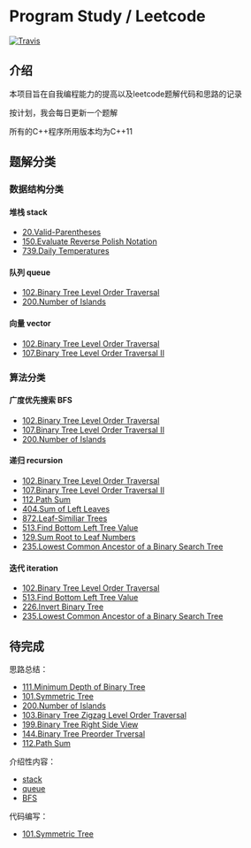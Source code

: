 # Program Study / Leetcode
[![Travis](https://img.shields.io/badge/language-C++-green.svg)]() 

## 介绍
本项目旨在自我编程能力的提高以及leetcode题解代码和思路的记录

按计划，我会每日更新一个题解

所有的C++程序所用版本均为C++11

## 题解分类

### 数据结构分类

#### 堆栈 stack

- [20.Valid-Parentheses](./ProblemsSolved/20.Valid-Parentheses.md)
- [150.Evaluate Reverse Polish Notation](./ProblemsSolved/150.Evaluate-Reverse-Polish-Notation.md)
- [739.Daily Temperatures](./ProblemsSolved/739.Daily-Temperatures.md)

#### 队列 queue
- [102.Binary Tree Level Order Traversal](./ProblemsSolved/102.Binary-Tree-Order-Traversal.md)
- [200.Number of Islands](./ProblemsSolved/200.Number-of-Islands.md)

#### 向量 vector
- [102.Binary Tree Level Order Traversal](./ProblemsSolved/102.Binary-Tree-Order-Traversal.md)
- [107.Binary Tree Level Order Traversal II](./ProblemsSolved/107.Binary-Tree-Level-Order-Traversal-II.md)


### 算法分类

#### 广度优先搜索 BFS
- [102.Binary Tree Level Order Traversal](./ProblemsSolved/102.Binary-Tree-Order-Traversal.md)
- [107.Binary Tree Level Order Traversal II](./ProblemsSolved/107.Binary-Tree-Level-Order-Traversal-II.md)
- [200.Number of Islands](./ProblemsSolved/200.Number-of-Islands.md)

#### 递归 recursion
- [102.Binary Tree Level Order Traversal](./ProblemsSolved/102.Binary-Tree-Order-Traversal.md)
- [107.Binary Tree Level Order Traversal II](./ProblemsSolved/107.Binary-Tree-Level-Order-Traversal-II.md)
- [112.Path Sum](./ProblemsSolved/112.Path%20Sum.md)
- [404.Sum of Left Leaves](./ProblemsSolved/404.Sum-of-Left-Leaves.md)
- [872.Leaf-Similiar Trees](./ProblemsSolved/872.Leaf-Similiar-Trees.md)
- [513.Find Bottom Left Tree Value](./ProblemsSolved/513.Find-Bottom-Left-Tree-Value.md)
- [129.Sum Root to Leaf Numbers](./ProblemsSolved/129.Sum-Root-to-Leaf-Numbers.md)
- [235.Lowest Common Ancestor of a Binary Search Tree](./ProblemsSolved/235.Lowest-Common-Ancestor-of-a-Binary-Search-Tree.md)


#### 迭代 iteration
- [102.Binary Tree Level Order Traversal](./ProblemsSolved/102.Binary-Tree-Order-Traversal.md)
- [513.Find Bottom Left Tree Value](./ProblemsSolved/513.Find-Bottom-Left-Tree-Value.md)
- [226.Invert Binary Tree](./ProblemsSolved/226.Invert-Binary-Tree.md)
- [235.Lowest Common Ancestor of a Binary Search Tree](./ProblemsSolved/235.Lowest-Common-Ancestor-of-a-Binary-Search-Tree.md)

## 待完成
思路总结：
- [111.Minimum Depth of Binary Tree](./ProblemsSolved/111.Minimum-Depth-of-Binary-Tree.md)
- [101.Symmetric Tree](./ProblemsSolved/101.Symmetric-Tree.md)
- [200.Number of Islands](./ProblemsSolved/200.Number-of-Islands.md)
- [103.Binary Tree Zigzag Level Order Traversal](./ProblemsSolved/103.Binary-Tree-Zigzag-Level-Order-Traversal.md)
- [199.Binary Tree Right Side View](./ProblemsSolved/199.Binary-Tree-Right-Side-View.md)
- [144.Binary Tree Preorder Trversal](./ProblemsSolved/144.Binary-Tree-Preorder-Traversal.md)
- [112.Path Sum](./ProblemsSolved/112.Path%20Sum.md)

介绍性内容：
- [stack](./Data-Structure/stack.md)
- [queue](./Data-Structure/queue.md)
- [BFS](./Algorithm/BFS.md)


代码编写：

- [101.Symmetric Tree](./leetCode/101.Symmetric%20Tree.hpp)


